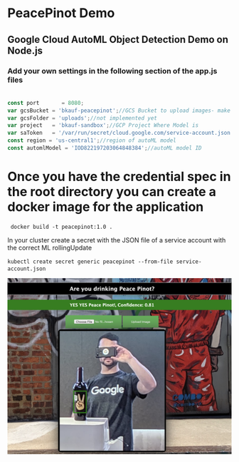 # PeacePinot Demo


## Google Cloud AutoML Object Detection Demo on Node.js

### Add your own settings in the following section of the app.js files

```javascript

const port       = 8080;
var gcsBucket = 'bkauf-peacepinot';//GCS Bucket to upload images- make sure access is public
var gcsFolder = 'uploads';//not implemented yet
var project   = 'bkauf-sandbox';//GCP Project Where Model is
var saToken   = '/var/run/secret/cloud.google.com/service-account.json';//location of service account JSON. K8s secret config below
const region = 'us-central1';//region of autoML model
const automlModel = 'IOD822197203064848384';//autoML model ID

```
# Once you have the credential spec in the root directory you can create a docker image for the application

```console
 docker build -t peacepinot:1.0 .
```

In your cluster create a secret with the JSON file of a service account with the correct ML rollingUpdate

```console
kubectl create secret generic peacepinot --from-file service-account.json
```

![Image description](readme.png)
